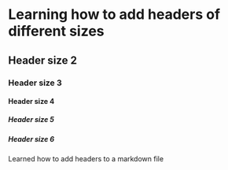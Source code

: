 # Learning how to add headers of different sizes
## Header size 2
### Header size 3
#### Header size 4
##### Header size 5
##### Header size 6


Learned how to add headers to a markdown file

